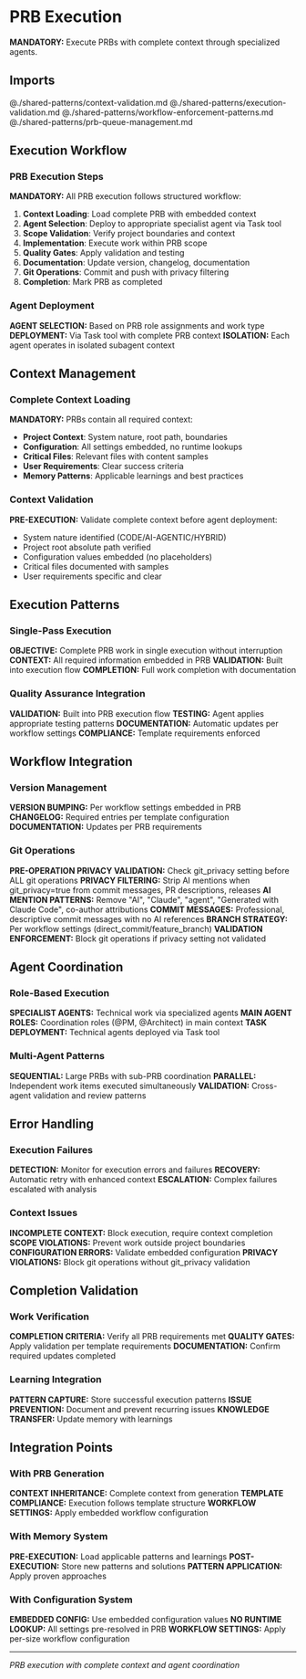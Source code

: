 # PRB Execution

**MANDATORY:** Execute PRBs with complete context through specialized agents.

## Imports
@./shared-patterns/context-validation.md
@./shared-patterns/execution-validation.md
@./shared-patterns/workflow-enforcement-patterns.md
@./shared-patterns/prb-queue-management.md

## Execution Workflow

### PRB Execution Steps
**MANDATORY:** All PRB execution follows structured workflow:
1. **Context Loading**: Load complete PRB with embedded context
2. **Agent Selection**: Deploy to appropriate specialist agent via Task tool
3. **Scope Validation**: Verify project boundaries and context
4. **Implementation**: Execute work within PRB scope
5. **Quality Gates**: Apply validation and testing
6. **Documentation**: Update version, changelog, documentation
7. **Git Operations**: Commit and push with privacy filtering
8. **Completion**: Mark PRB as completed

### Agent Deployment
**AGENT SELECTION:** Based on PRB role assignments and work type
**DEPLOYMENT:** Via Task tool with complete PRB context
**ISOLATION:** Each agent operates in isolated subagent context

## Context Management

### Complete Context Loading
**MANDATORY:** PRBs contain all required context:
- **Project Context**: System nature, root path, boundaries
- **Configuration**: All settings embedded, no runtime lookups
- **Critical Files**: Relevant files with content samples
- **User Requirements**: Clear success criteria
- **Memory Patterns**: Applicable learnings and best practices

### Context Validation
**PRE-EXECUTION:** Validate complete context before agent deployment:
- System nature identified (CODE/AI-AGENTIC/HYBRID)
- Project root absolute path verified
- Configuration values embedded (no placeholders)
- Critical files documented with samples
- User requirements specific and clear

## Execution Patterns

### Single-Pass Execution
**OBJECTIVE:** Complete PRB work in single execution without interruption
**CONTEXT:** All required information embedded in PRB
**VALIDATION:** Built into execution flow
**COMPLETION:** Full work completion with documentation

### Quality Assurance Integration
**VALIDATION:** Built into PRB execution flow
**TESTING:** Agent applies appropriate testing patterns
**DOCUMENTATION:** Automatic updates per workflow settings
**COMPLIANCE:** Template requirements enforced

## Workflow Integration

### Version Management
**VERSION BUMPING:** Per workflow settings embedded in PRB
**CHANGELOG:** Required entries per template configuration
**DOCUMENTATION:** Updates per PRB requirements

### Git Operations
**PRE-OPERATION PRIVACY VALIDATION:** Check git_privacy setting before ALL git operations
**PRIVACY FILTERING:** Strip AI mentions when git_privacy=true from commit messages, PR descriptions, releases
**AI MENTION PATTERNS:** Remove "AI", "Claude", "agent", "Generated with Claude Code", co-author attributions
**COMMIT MESSAGES:** Professional, descriptive commit messages with no AI references
**BRANCH STRATEGY:** Per workflow settings (direct_commit/feature_branch)
**VALIDATION ENFORCEMENT:** Block git operations if privacy setting not validated

## Agent Coordination

### Role-Based Execution
**SPECIALIST AGENTS:** Technical work via specialized agents
**MAIN AGENT ROLES:** Coordination roles (@PM, @Architect) in main context
**TASK DEPLOYMENT:** Technical agents deployed via Task tool

### Multi-Agent Patterns
**SEQUENTIAL:** Large PRBs with sub-PRB coordination
**PARALLEL:** Independent work items executed simultaneously
**VALIDATION:** Cross-agent validation and review patterns

## Error Handling

### Execution Failures
**DETECTION:** Monitor for execution errors and failures
**RECOVERY:** Automatic retry with enhanced context
**ESCALATION:** Complex failures escalated with analysis

### Context Issues
**INCOMPLETE CONTEXT:** Block execution, require context completion
**SCOPE VIOLATIONS:** Prevent work outside project boundaries
**CONFIGURATION ERRORS:** Validate embedded configuration
**PRIVACY VIOLATIONS:** Block git operations without git_privacy validation

## Completion Validation

### Work Verification
**COMPLETION CRITERIA:** Verify all PRB requirements met
**QUALITY GATES:** Apply validation per template requirements
**DOCUMENTATION:** Confirm required updates completed

### Learning Integration
**PATTERN CAPTURE:** Store successful execution patterns
**ISSUE PREVENTION:** Document and prevent recurring issues
**KNOWLEDGE TRANSFER:** Update memory with learnings

## Integration Points

### With PRB Generation
**CONTEXT INHERITANCE:** Complete context from generation
**TEMPLATE COMPLIANCE:** Execution follows template structure
**WORKFLOW SETTINGS:** Apply embedded workflow configuration

### With Memory System
**PRE-EXECUTION:** Load applicable patterns and learnings
**POST-EXECUTION:** Store new patterns and solutions
**PATTERN APPLICATION:** Apply proven approaches

### With Configuration System
**EMBEDDED CONFIG:** Use embedded configuration values
**NO RUNTIME LOOKUP:** All settings pre-resolved in PRB
**WORKFLOW SETTINGS:** Apply per-size workflow configuration

---
*PRB execution with complete context and agent coordination*